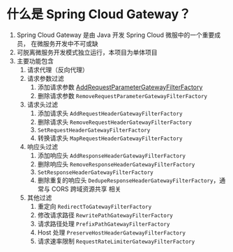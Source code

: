 # 什么是 Spring Cloud Gateway？

1. Spring Cloud Gateway 是由 Java 开发 Spring Cloud 微服中的一个重要成员，
   在微服务开发中不可或缺
2. 可脱离微服务开发模式独立运行，本项目为单体项目
3. 主要功能包含
    1. 请求代理（反向代理）
    2. 请求参数过滤
        1. 添加请求参数 [AddRequestParameterGatewayFilterFactory](../feature/filter/add-request-parameter.md)
        2. 删除请求参数 `RemoveRequestParameterGatewayFilterFactory`
    3. 请求头过滤
        1. 添加请求头 `AddRequestHeaderGatewayFilterFactory`
        2. 删除请求头 `RemoveRequestHeaderGatewayFilterFactory`
        3. `SetRequestHeaderGatewayFilterFactory`
        4. 转换请求头 `MapRequestHeaderGatewayFilterFactory`
    4. 响应头过滤
        1. 添加响应头 `AddResponseHeaderGatewayFilterFactory`
        2. 删除响应头 `RemoveResponseHeaderGatewayFilterFactory`
        3. `SetResponseHeaderGatewayFilterFactory`
        4. 删除重复的响应头 `DedupeResponseHeaderGatewayFilterFactory`，通常与 CORS 跨域资源共享 相关
    5. 其他过滤
        1. 重定向 `RedirectToGatewayFilterFactory`
        2. 修改请求路径 `RewritePathGatewayFilterFactory`
        3. 请求路径处理 `PrefixPathGatewayFilterFactory`
        4. Host 处理 `PreserveHostHeaderGatewayFilterFactory`
        5. 请求速率限制 `RequestRateLimiterGatewayFilterFactory`

